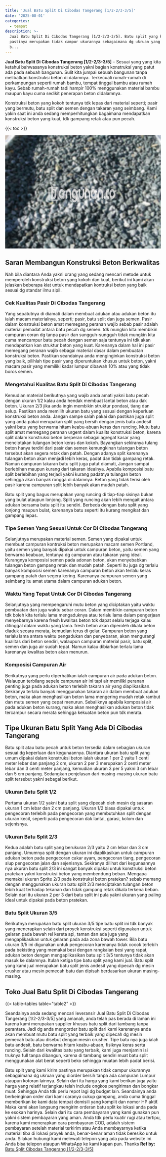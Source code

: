 ```yaml
---
title: 'Jual Batu Split Di Cibodas Tangerang [1/2-2/3-3/5]'
date: '2025-08-01'
categories:
  - tempat
description: >-
  Jual Batu Split Di Cibodas Tangerang [1/2-2/3-3/5]. Batu split yang kami kirim
  pastinya merupakan tidak campur ukurannya sebagaimana dg ukruan yang diorder
  b...
---
```


**Jual Batu Split Di Cibodas Tangerang \[1/2-2/3-3/5\]** – Sesuai yang yang kita ketahui bahwasanya konstruksi beton yakni bagian konstruksi yang patut ada pada sebuah bangunan. Sulit kita jumpai sebuah bangunan tanpa melibatkan konstruksi beton di dalamnya. Terkecuali rumah-rumah di perkampungan seperti rumah bambu, tempat tinggal bambu atau rumah kayu. Sebab rumah-rumah tadi hampir 100% menggunakan material bambu maupun kayu cuma sedikit penerapan beton didalamnya.

Konstruksi beton yang kokoh tentunya tdk lepas dari material seperti; pasir yang bermutu, batu split dan semen dengan takaran yang seimbang. Kami yakin saat ini anda sedang memperhitungkan bagaimana mendapatkan konstruksi beton yang kuat, tdk gampang retak atau pun pecah.

{{< toc >}}

![Jual Batu Split Di Cibodas Tangerang [1/2-2/3-3/5]](/images/jual-batu-split-12.png)

## Saran Membangun Konstruksi Beton Berkwalitas

Nah bila diantara Anda yakni orang yang sedang mencari metode untuk memperoleh konstruksi beton yang kokoh dan kuat, berikut ini kami akan jelaskan beberapa kiat untuk mendapatkan kontruksi beton yang baik sesuai dg standar ilmu sipil.

### Cek Kualitas Pasir Di Cibodas Tangerang

Yang sepatutnya di diamati dalam membuat adukan atau adukan beton itu ialah macam materialnya, seperti; pasir, batu split dan juga semen. Pasir dalam konstruksi beton amat memegang peranan wajib sebab pasir adalah material pemadat antara batu pecah dg semen. tdk mungkin kita membikin campuran coran dg tanpa pasir dan sungguh-sungguh tidak mungkin kita cuma mencampur batu pecah dengan semen saja tentunya ini tdk akan mendapatkan kan struktur beton yang kuat. Karenanya dalam hal ini pasir memegang peranan wajib sebagai material dasar dalam pembuatan konstruksi beton. Pastikan seandainya anda menginginkan konstruksi beton yang baik, pilihlah tipe pasir yang diperuntukan khusus untuk beton, yakni macam pasir yang memiliki kadar lumpur dibawah 10% atau yang tidak boros semen.

### Mengetahui Kualitas Batu Split Di Cibodas Tangerang

Kemudian material berikutnya yang wajib anda amati yakni batu pecah dengan ukuran 1/2 kalau anda hendak membuat lantai beton atau dak beton. Ukuran 2/3 jika anda ingin membikin struktur pondasi, tiang dan selup. Pastikan anda memilih ukuran batu yang sesuai dengan keperluan konstruksi beton anda. Jangan sampe salah pakai dan pastikan juga split yang anda pakai merupakan split yang bersih dengan jenis batu andesit yakni batu yang berwarna hitam keabu-abuan keras dan runcing. Mutu batu split amat memegang peranan urgent dalam kualits konstruksi beton, karena split dalam konstruksi beton berperan sebagai agregat kasar yang menciptakan tulangan beton keras dan kokoh. Bayangkan sekiranya tulang beton hanya terdiri dari pasir dan semen kemungkinan tulangan beton tersebut akan segera retak dan patah. Dengan adanya split karenanya tulangan beton akan menjadi lebih keras, padat dan tidak gampang retak. Namun campuran takaran batu split juga patut diamati, Jangan sampai berlebihan maupun kurang dari takaran idealnya. Apabila komposisi batu split berlebihan yang terjadi yakni kurang padatnya tulangan beton sehingga akan banyak rongga di dalamnya. Beton yang tidak terisi oleh pasir karena campuran split lebih banyak akan mudah patah.

Batu split yang bagus merupakan yang runcing di tiap-tiap sisinya bukan yang bulat ataupun lonjong. Split yang runcing akan lebih mengait antara adukan bersama batu split itu sendiri. Berbeda dengan batu split yang lonjong maupun bulat, karenanya batu seperti itu kurang mengikat dan gampang lepas.

### Tipe Semen Yang Sesuai Untuk Cor Di Cibodas Tangerang

Selanjutnya merupakan material semen. Semen yang dipakai untuk membuat campuran kontruksi beton merupakan macam semen Portland, yaitu semen yang banyak dipakai untuk campuran beton, yaitu semen yang berwarna keabuan, tentunya dg campuran atau takaran yang ideal. Kurangnya komposisi semen pada adonan beton, akan menyebabkan tulangan beton gampang retak dan mudah patah. Seperti itu juga dg terlalu banyak komposisi semen karenanya campuran beton akan terlalu keras gampang patah dan segera kering. Karenanya campuran semen yang seimbang itu amat utama dalam campuran adukan beton.

### Waktu Yang Tepat Untuk Cor Di Cibodas Tangerang

Selanjutnya yang mempengaruhi mutu beton yang diciptakan yaitu waktu pembuatan dan juga waktu sebar coran. Dalam membikin campuran beton tdk boleh kita terlalu lama mengaduknya atau terlalu lama dalam pengerjaan menyebarnya karena fresh kwalitas beton tdk dapat selalu terjaga kalau ditinggal dalam waktu yang lama. fresh beton akan diperoleh dikala beton diaduk secara merata, kemudian terus di gelar. Campuran beton yang terlalu lama antara waktu pengadukan dan penyebaran, akan mengurangi kualitas dari beton sendiri, walaupun campuran material pasir, batu split, semen dan juga air sudah tepat. Namun kalau dibiarkan terlalu lama karenanya kwalitas beton akan menurun.

### Komposisi Campuran Air

Berikutnya yang perlu diperhatikan ialah campuran air pada adukan beton. Walaupun terbilang sepele campuran air ini tapi air memiliki peranan penting juga pada adukan beton terlebih takaran air yang diaplikasikan. Sekiranya terlalu banyak menggunakan takaran air dalam membuat adukan beton, maka akan menghasilkan beton lama mengering mudah retak rambut dan mutu semen yang cepat menurun. Sebaliknya apabila komposisi air pada adukan beton kurang, maka akan menghasilkan adukan beton tidak tercampur secara merata sehingga kekuatan beton pun tdk merata.

## Tipe Ukuran Batu Split Yang Ada Di Cibodas Tangerang

Batu split atau batu pecah untuk beton tersedia dalam sebagian ukuran sesuai dg keperluan dan kegunaannya. Diantara ukuran batu split yang umum dipakai dalam konstruksi beton ialah ukuran 1 per 2 yaitu 1 centi meter lebar dan panjang 2 cm, ukuran 2 per 3 merupakan 2 centi meter lebar dan 3 centi meter panjang, kemudian ukuran 3 per 5 yakni 3 cm lebar dan 5 cm panjang. Sedangkan penjelasan dari masing-masing ukuran batu split tersebut yakni sebagai berikut.

### Ukuran Batu Split 1/2

Pertama ukuran 1/2 yakni batu split yang dipecah oleh mesin dg sasaran ukuran 1 cm lebar dan 2 cm panjang. Ukuran 1/2 biasa dipakai untuk pengecoran terlebih pada pengecoran yang membutuhkan split dengan ukuran kecil, seperti pada pengecoran dak lantai, garasi, kolom dan sejenisnya.

### Ukuran Batu Split 2/3

Kedua adalah batu split yang berukuran 2/3 yaitu 2 cm lebar dan 3 cm panjang. Umumnya split dengan ukuran ini diaplikasikan untuk campuran adukan beton pada pengecoran cakar ayam, pengecoran tiang, pengecoran slup pengecoran jalan dan sejenisnya. Sekiranya dilihat dari kegunaannya nya ukuran batu split 2/3 ini sangat banyak dipakai untuk konstruksi beton pratekan yakni konstruksi beton yang membendung beban. Mengapa memakai ukuran Sprite 2/3 pada konstruksi beton pratekan? sebab memang dengan menggunakan ukuran batu split 2/3 menciptakan tulangan beton lebih kuat terhadap tekanan dan tidak gampang retak dikala terkena beban. Selain dari itu ukuran 2 per 3 dari batu split ini pula yakni ukuran yang paling ideal untuk dipakai pada beton pratekan.

### Batu Split Ukuran 3/5

Berikutnya merupakan batu split ukuran 3/5 tipe batu split ini tdk banyak yang menerapkan selain dari proyek konstruksi seperti digunakan untuk gelaran pada bawah rel kereta api, taman dan ada juga yang mengaplikasikan untuk gelaran pada ada zona bawah tower. Bila batu ukuran 3/5 ini digunakan untuk pengecoran karenanya tidak cocok terlebih pada bekisting yang memakai besi dengan rangkaian besi yang rapat, adukan beton dengan mengaplikasikan batu split 3/5 tentunya tidak akan masuk ke dalamnya. Itulah ketiga tipe batu split yang kami jual. Batu split yang kami jual merupakan batu split jenis andesit yang dipecah dg mesin crusher atau mesin pemecah batu dan dipisah berdasarkan ukuran masing-masing.

## Toko Jual Batu Split Di Cibodas Tangerang

{{< table-tables table="table2" >}}

Seandainya anda sedang mencari leveransir Jual Batu Split Di Cibodas Tangerang \[1/2-2/3-3/5\] yang amanah, anda telah pas berada di laman ini karena kami merupakan supplier khusus batu split dari tambang tanpa perantara. Jadi dg anda mengorder batu split dari kami karenanya anda akan membuat mutu batu split yang terbaik yang dipecah dg mesin pemecah batu atau disebut dengan mesin crusher. Tipe batu nya juga ialah batu andesit, batu berwarna hitam keabu-abuan, fisiknya keras serta runcing. Selain dari kwalitas batu yang terbaik, kami juga menjamin isi truknya full tanpa dibangun, karena di tambang sendiri muat batu split menggunakan alat berat seperti beko sehingga muatan lebih padat berisi.

Batu split yang kami kirim pastinya merupakan tidak campur ukurannya sebagaimana dg ukruan yang diorder bersih tanpa ada campuran Lumpur ataupun kotoran lainnya. Selain dari itu harga yang kami berikan juga yaitu harga yang relatif terjangkau telah include ongkos pengiriman dan bongkar muat. Sehingga Anda tdk perlu repot lagi dg budget lain. Seandainya anda berkeinginan order dari kami caranya cukup gampang, anda cuma tinggal memberikan ke kami data tempat domisili yang komplit dan nomor HP aktif. Maka kami akan langsung mengirim orderan batu split ke lokasi anda pada ke esokan harinya. Selain dari itu cara pembayaran yang kami gunakan pun yakni sistem pembayaran yang aman. Anda tdk perlu kuatir rugi atau tertipu, karena kami menerapkan cara pembayaran COD, adalah sistem pembayaran setelah material terkirim atau Anda membayarnya ketika material tiba di lokasi proyek anda, benar-benar aman tidak beresiko untuk anda. Silakan hubungi kami melewati telepon yang ada pada website ini. Anda bisa telepon ataupun WhatsApp ke kami kapan pun. Thanks
**Ref by:** [Batu Split Cibodas Tangerang [1/2-2/3-3/5]](https://id.wikipedia.org/wiki/Batu)
